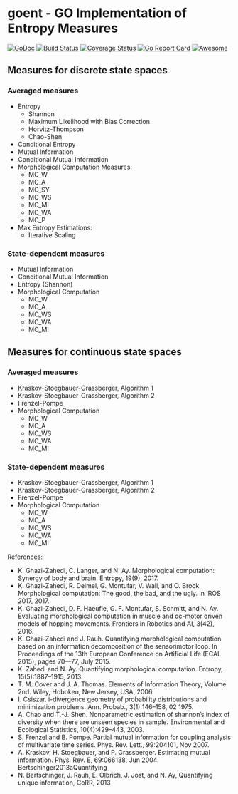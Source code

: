 # goent -  GO Implementation of Entropy Measures
[![GoDoc](https://godoc.org/github.com/kzahedi/goent?status.svg)](https://godoc.org/github.com/kzahedi/goent) [![Build Status](https://travis-ci.org/kzahedi/goent.svg?branch=master)](https://travis-ci.org/kzahedi/goent) [![Coverage Status](https://coveralls.io/repos/github/kzahedi/goent/badge.svg?branch=master)](https://coveralls.io/github/kzahedi/goent?branch=master) [![Go Report Card](https://goreportcard.com/badge/github.com/kzahedi/goent)](https://goreportcard.com/report/github.com/kzahedi/goent) [![Awesome](https://cdn.rawgit.com/sindresorhus/awesome/d7305f38d29fed78fa85652e3a63e154dd8e8829/media/badge.svg)](https://github.com/avelino/awesome-go)

## Measures for discrete state spaces
### Averaged measures
- Entropy
    - Shannon
    - Maximum Likelihood with Bias Correction
    - Horvitz-Thompson
    - Chao-Shen
- Conditional Entropy
- Mutual Information
- Conditional Mutual Information
- Morphological Computation Measures:
    - MC_W
    - MC_A
    - MC_SY
    - MC_WS
    - MC_MI
    - MC_WA
    - MC_P
- Max Entropy Estimations:
    - Iterative Scaling

### State-dependent measures
- Mutual Information
- Conditional Mutual Information
- Entropy (Shannon)
- Morphological Computation
    - MC_W
    - MC_A
    - MC_WS
    - MC_WA
    - MC_MI



## Measures for continuous state spaces
### Averaged measures
- Kraskov-Stoegbauer-Grassberger, Algorithm 1
- Kraskov-Stoegbauer-Grassberger, Algorithm 2
- Frenzel-Pompe
- Morphological Computation
    - MC_W
    - MC_A
    - MC_WS
    - MC_WA
    - MC_MI


### State-dependent measures
- Kraskov-Stoegbauer-Grassberger, Algorithm 1
- Kraskov-Stoegbauer-Grassberger, Algorithm 2
- Frenzel-Pompe
- Morphological Computation
    - MC_W
    - MC_A
    - MC_WS
    - MC_WA
    - MC_MI


References:
-  K. Ghazi-Zahedi, C. Langer, and N. Ay. Morphological computation: Synergy of body and brain. Entropy, 19(9), 2017.
- K. Ghazi-Zahedi, R. Deimel, G. Montufar, V. Wall, and O. Brock. Morphological computation: The good, the bad, and the ugly. In IROS 2017, 2017.
-  K. Ghazi-Zahedi, D. F. Haeufle, G. F. Montufar, S. Schmitt, and N. Ay. Evaluating morphological computation in muscle and dc-motor driven models of hopping movements. Frontiers in Robotics and AI, 3(42), 2016.
- K. Ghazi-Zahedi and J. Rauh. Quantifying morphological computation based on an information decomposition of the sensorimotor loop. In Proceedings of the 13th European Conference on Artificial Life (ECAL 2015), pages 70—77, July 2015.
- K. Zahedi and N. Ay. Quantifying morphological computation. Entropy, 15(5):1887–1915, 2013.
- T. M. Cover and J. A. Thomas. Elements of Information Theory, Volume 2nd. Wiley, Hoboken, New Jersey, USA, 2006.
- I. Csiszar. i-divergence geometry of probability distributions and minimization problems. Ann. Probab., 3(1):146–158, 02 1975.
- A. Chao and T.-J. Shen. Nonparametric estimation of shannon’s index of diversity when there are unseen species in sample. Environmental and Ecological Statistics, 10(4):429–443, 2003.
- S. Frenzel and B. Pompe. Partial mutual information for coupling analysis of multivariate time series. Phys. Rev. Lett., 99:204101, Nov 2007.
- A. Kraskov, H. Stoegbauer, and P. Grassberger. Estimating mutual information. Phys. Rev. E, 69:066138, Jun 2004.
Bertschinger2013aQuantifying
- N. Bertschinger, J. Rauh, E. Olbrich, J. Jost, and N. Ay, Quantifying unique information, CoRR, 2013

